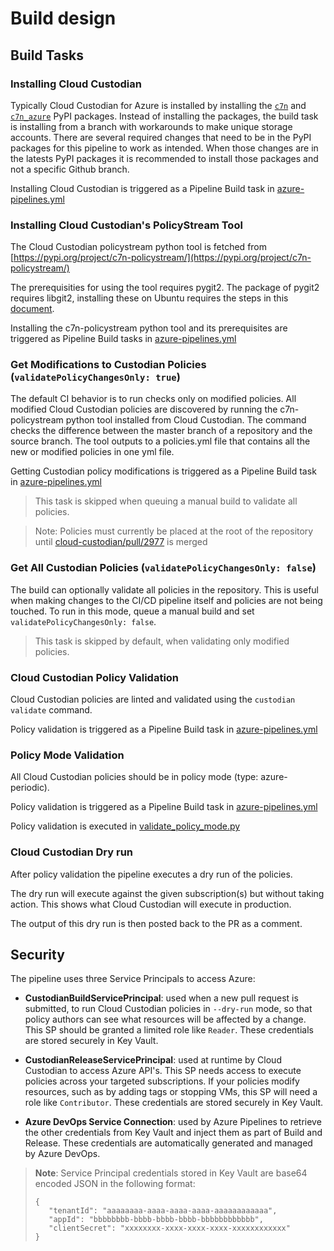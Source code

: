 # Build design

## Build Tasks

### Installing Cloud Custodian
Typically Cloud Custodian for Azure is installed by installing the [`c7n`](https://pypi.org/project/c7n/) and [`c7n_azure`](https://pypi.org/project/c7n_azure/) PyPI packages. Instead of installing the packages, the build task is installing from a branch with workarounds to make unique storage accounts. There are several required changes that need to be in the PyPI packages for this pipeline to work as intended. When those changes are in the latests PyPI packages it is recommended to install those packages and not a specific Github branch.

Installing Cloud Custodian is triggered as a Pipeline Build task in [azure-pipelines.yml](azure-pipelines.yml)

### Installing Cloud Custodian's PolicyStream Tool
The Cloud Custodian policystream python tool is fetched from [https://pypi.org/project/c7n-policystream/](https://pypi.org/project/c7n-policystream/)

The prerequisities for using the tool requires pygit2. The package of pygit2 requires libgit2, installing these on Ubuntu requires the steps in
this [document](https://www.pygit2.org/install.html#quick-install).

Installing the c7n-policystream python tool and its prerequisites are triggered as Pipeline Build tasks in [azure-pipelines.yml](azure-pipelines.yml)

### Get Modifications to Custodian Policies (`validatePolicyChangesOnly: true`)
The default CI behavior is to run checks only on modified policies. All modified Cloud Custodian policies are discovered by running the c7n-policystream python tool installed from Cloud Custodian. The command checks the difference between the master branch of a repository and the source branch. The tool outputs to a policies.yml file that contains all the new or modified policies in one yml file.

Getting Custodian policy modifications is triggered as a Pipeline Build task in [azure-pipelines.yml](azure-pipelines.yml)

> This task is skipped when queuing a manual build to validate all policies.

> Note: Policies must currently be placed at the root of the repository until [cloud-custodian/pull/2977](https://github.com/capitalone/cloud-custodian/pull/2977) is merged

### Get All Custodian Policies (`validatePolicyChangesOnly: false`)
The build can optionally validate all policies in the repository. This is useful when making changes to the CI/CD pipeline itself and policies are not being touched. To run in this mode, queue a manual build and set `validatePolicyChangesOnly: false`.

> This task is skipped by default, when validating only modified policies.

### Cloud Custodian Policy Validation
Cloud Custodian policies are linted and validated using the `custodian validate` command.

Policy validation is triggered as a Pipeline Build task in [azure-pipelines.yml](azure-pipelines.yml)

### Policy Mode Validation
All Cloud Custodian policies should be in policy mode (type: azure-periodic).

Policy validation is triggered as a Pipeline Build task in [azure-pipelines.yml](azure-pipelines.yml)

Policy validation is executed in [validate_policy_mode.py](src/build/scripts/validate_policy_mode.py)

### Cloud Custodian Dry run
After policy validation the pipeline executes a dry run of the policies.

The dry run will execute against the given subscription(s) but without taking action.  This shows what Cloud Custodian will execute in production.

The output of this dry run is then posted back to the PR as a comment.


## Security

The pipeline uses three Service Principals to access Azure:

* **CustodianBuildServicePrincipal**: used when a new pull request is submitted, to run Cloud Custodian policies in `--dry-run` mode, so that policy authors can see what resources will be affected by a change. This SP should be granted a limited role like `Reader`. These credentials are stored securely in Key Vault.

* **CustodianReleaseServicePrincipal**: used at runtime by Cloud Custodian to access Azure API's. This SP needs access to execute policies across your targeted subscriptions. If your policies modify resources, such as by adding tags or stopping VMs, this SP will need a role like `Contributor`. These credentials are stored securely in Key Vault.

* **Azure DevOps Service Connection**: used by Azure Pipelines to retrieve the other credentials from Key Vault and inject them as part of Build and Release. These credentials are automatically generated and managed by Azure DevOps.


> **Note**: Service Principal credentials stored in Key Vault are base64 encoded JSON in the following format:
> ```
> {
>    "tenantId": "aaaaaaaa-aaaa-aaaa-aaaa-aaaaaaaaaaaa",
>    "appId": "bbbbbbbb-bbbb-bbbb-bbbb-bbbbbbbbbbbb",
>    "clientSecret": "xxxxxxxx-xxxx-xxxx-xxxx-xxxxxxxxxxxx"
> }
> ```
